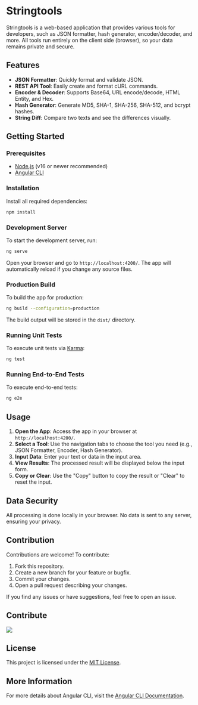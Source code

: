 # Stringtools

Stringtools is a web-based application that provides various tools for developers, such as JSON formatter, hash generator, encoder/decoder, and more. All tools run entirely on the client side (browser), so your data remains private and secure.

## Features

- **JSON Formatter**: Quickly format and validate JSON.
- **REST API Tool**: Easily create and format cURL commands.
- **Encoder & Decoder**: Supports Base64, URL encode/decode, HTML Entity, and Hex.
- **Hash Generator**: Generate MD5, SHA-1, SHA-256, SHA-512, and bcrypt hashes.
- **String Diff**: Compare two texts and see the differences visually.

## Getting Started

### Prerequisites

- [Node.js](https://nodejs.org/) (v16 or newer recommended)
- [Angular CLI](https://angular.io/cli)

### Installation

Install all required dependencies:

```bash
npm install
```

### Development Server

To start the development server, run:

```bash
ng serve
```

Open your browser and go to `http://localhost:4200/`. The app will automatically reload if you change any source files.

### Production Build

To build the app for production:

```bash
ng build --configuration=production
```

The build output will be stored in the `dist/` directory.

### Running Unit Tests

To execute unit tests via [Karma](https://karma-runner.github.io):

```bash
ng test
```

### Running End-to-End Tests

To execute end-to-end tests:

```bash
ng e2e
```

## Usage

1. **Open the App**: Access the app in your browser at `http://localhost:4200/`.
2. **Select a Tool**: Use the navigation tabs to choose the tool you need (e.g., JSON Formatter, Encoder, Hash Generator).
3. **Input Data**: Enter your text or data in the input area.
4. **View Results**: The processed result will be displayed below the input form.
5. **Copy or Clear**: Use the "Copy" button to copy the result or "Clear" to reset the input.

## Data Security

All processing is done locally in your browser. No data is sent to any server, ensuring your privacy.

## Contribution

Contributions are welcome! To contribute:

1. Fork this repository.
2. Create a new branch for your feature or bugfix.
3. Commit your changes.
4. Open a pull request describing your changes.

If you find any issues or have suggestions, feel free to open an issue.


## Contribute

<a href="https://github.com/fathurgen/string-tools/graphs/contributors">
  <img src="https://contrib.rocks/image?repo=fathurgen/string-tools" />
</a>

## License

This project is licensed under the [MIT License](LICENSE).

## More Information

For more details about Angular CLI, visit the [Angular CLI Documentation](https://angular.dev/tools/cli).